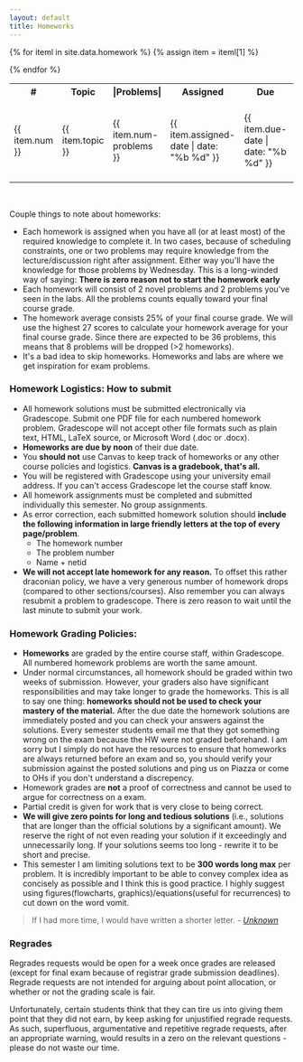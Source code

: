 ```yaml
---
layout: default
title: Homeworks
---
```


<table id="customers">
  <tr>
    <th> # </th>
    <th>Topic</th>
    <th>|Problems|</th>
    <th>Assigned</th>
    <th>Due</th>
    <th>Questions</th>
    <th>Solutions</th>
  </tr>
  {% for iteml in site.data.homework %}  
    {% assign item = iteml[1] %}
    <tr>
        <td>{{ item.num }}</td>
        <td> {{ item.topic }} </td>
        <td> {{ item.num-problems }} </td>
        <td> {{ item.assigned-date | date: "%b %d" }} </td>
        <td> {{ item.due-date | date: "%b %d" }} </td>
        <td> 
            {% if item.questions-link %}
            <a href="{{ site.base }}{{ item.questions-link }}"
                style="text-decoration: none">
                <img class="homework-icon"
                    alt="Homework {{ item.num }} Questions"
                    title="Homework {{ item.num }} Questions"
                    src="{{ site.base }}/img/icons/lab_questions.png" />
            </a>
            {% endif %}
        </td>
        <td> 
            {% if item.solutions-link %}
            <a href="{{ site.base }}{{ item.solutions-link }}"
                style="text-decoration: none">
                <img class="homework-icon"
                    alt="Homework {{ item.num }} Questions"
                    title="Homework {{ item.num }} Questions"
                    src="{{ site.base }}/img/icons/lab_solutions.png" />
            </a>
            {% endif %}
        </td>
    </tr>        


  {% endfor %}

</table>

&nbsp;

Couple things to note about homeworks:
- Each homework is assigned when you have all (or at least most) of the required knowledge to complete it. In two cases, because of scheduling constraints, one or two problems may require knowledge from the lecture/discussion right after assignment. Either way you'll have the knowledge for those problems by Wednesday. This is a long-winded way of saying: **There is zero reason not to start the homework early**
- Each homework will consist of 2 novel problems and 2 problems you've seen in the labs. All the problems counts equally toward your final course grade.
- The homework average consists 25% of your final course grade. We will use the highest 27 scores to calculate your homework average for your final course grade. Since there are expected to be 36 problems, this means that 8 problems will be dropped (>2 homeworks).
- It's a bad idea to skip homeworks. Homeworks and labs are where we get inspiration for exam problems. 

### Homework Logistics: How to submit

- All homework solutions must be submitted electronically via Gradescope. Submit one PDF file for each numbered homework problem. Gradescope will not accept other file formats such as plain text, HTML, LaTeX source, or Microsoft Word (.doc or .docx).
- **Homeworks are due by noon** of their due date. 
- You **should not** use Canvas to keep track of homeworks or any other course policies and logistics. **Canvas is a gradebook, that's all.**  
- You will be registered with Gradescope using your university email address. If you can't access Gradescope let the course staff know. 
- All homework assignments must be completed and submitted individually this semester. No group assignments. 
- As error correction, each submitted homework solution should **include the following information in large friendly letters at the top of every page/problem**. 
    - The homework number
    - The problem number
    - Name + netid
- **We will not accept late homework for any reason.** To offset this rather draconian policy, we have a very generous number of homework drops (compared to other sections/courses). Also remember you can always resubmit a problem to gradescope. There is zero reason to wait until the last minute to submit your work.  

### Homework Grading Policies: 

- **Homeworks** are graded by the entire course staff, within Gradescope. All numbered homework problems are worth the same amount. 
- Under normal circumstances, all homework should be graded within two weeks of submission. However, your graders also have significant responsibilities and may take longer to grade the homeworks. This is all to say one thing: **homeworks should not be used to check your mastery of the material.** After the due date the homework solutions are immediately posted and you can check your answers against the solutions. Every semester students email me that they got something wrong on the exam because the HW were not graded beforehand. I am sorry but I simply do not have the resources to ensure that homeworks are always returned before an exam and so, you should verify your submission against the posted solutions and ping us on Piazza or come to OHs if you don't understand a discrepency.  
- Homework grades are **not** a proof of correctness and cannot be used to argue for correctness on a exam. 
- Partial credit is given for work that is very close to being correct. 
- **We will give zero points for long and tedious solutions** (i.e., solutions that are longer than the official solutions by a significant amount). We reserve the right of not even reading your solution if it exceedingly and unnecessarily long. If your solutions seems too long - rewrite it to be short and precise. 
- This semester I am limiting solutions text to be **300 words long max** per problem. It is incredibly important to be able to convey complex idea as concisely as possible and I think this is good practice. I highly suggest using figures(flowcharts, graphics)/equations(useful for recurrences) to cut down on the word vomit. 
>If I had more time, I would have written a shorter letter. 
><cite> - [Unknown](https://www.lb7.uscourts.gov/documents/314-cv-921.pdf) <cite>


### Regrades

Regrades requests would be open for a week once grades are released (except for final exam because of registrar grade submission deadlines). Regrade requests are not intended for arguing about point allocation, or whether or not the grading scale is fair.

Unfortunately, certain students think that they can tire us into giving them point that they did not earn, by keep asking for unjustified regrade requests. As such, superfluous, argumentative and repetitive regrade requests, after an appropriate warning, would results in a zero on the relevant questions - please do not waste our time.